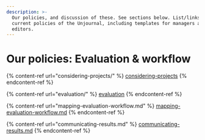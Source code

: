 ```yaml
---
description: >-
  Our policies, and discussion of these. See sections below. List/links to
  current policies of the Unjournal, including templates for managers and
  editors.
---
```


# Our policies: Evaluation & workflow

{% content-ref url="considering-projects/" %}
[considering-projects](considering-projects/)
{% endcontent-ref %}

{% content-ref url="evaluation/" %}
[evaluation](evaluation/)
{% endcontent-ref %}

{% content-ref url="mapping-evaluation-workflow.md" %}
[mapping-evaluation-workflow.md](mapping-evaluation-workflow.md)
{% endcontent-ref %}

{% content-ref url="communicating-results.md" %}
[communicating-results.md](communicating-results.md)
{% endcontent-ref %}
